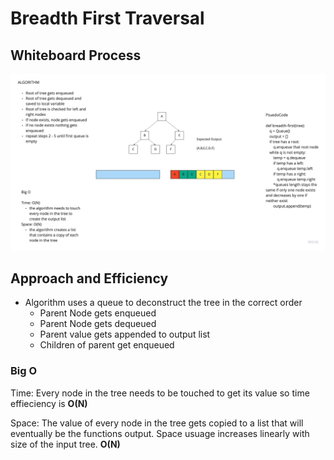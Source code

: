 # Breadth First Traversal

## Whiteboard Process

![Whiteboard](https://github.com/KimrAndrew/data-structures-and-algorithms/blob/main/python/imgs/Code-Challenge-17%20(2).jpg)

## Approach and Efficiency

- Algorithm uses a queue to deconstruct the tree in the correct order
  - Parent Node gets enqueued
  - Parent Node gets dequeued
  - Parent value gets appended to output list
  - Children of parent get enqueued

### Big O

Time: Every node in the tree needs to be touched to get its value so time effieciency is **O(N)**

Space: The value of every node in the tree gets copied to a list that will eventually be the functions output. Space usuage increases linearly with size of the input tree. **O(N)**
